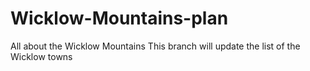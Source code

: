 # Wicklow-Mountains-plan
All about the Wicklow Mountains
This branch will update the list of the Wicklow towns
